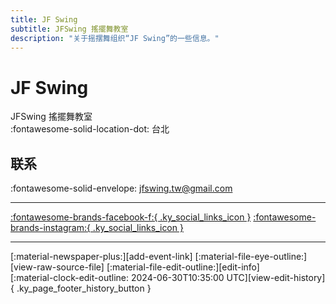 ```yaml
---
title: JF Swing
subtitle: JFSwing 搖擺舞教室
description: "关于摇摆舞组织“JF Swing”的一些信息。"
---
```


# JF Swing

JFSwing 搖擺舞教室  
:fontawesome-solid-location-dot: 台北  


## 联系

:fontawesome-solid-envelope: <jfswing.tw@gmail.com>  

---

 [:fontawesome-brands-facebook-f:{ .ky_social_links_icon }](https://www.facebook.com/jfswing.tw) [:fontawesome-brands-instagram:{ .ky_social_links_icon }](https://instagram.com/swing_jf)

---

<div class="ky_page_footer" markdown>
<div class="ky_page_footer_trailing" markdown="span">
[:material-newspaper-plus:][add-event-link]
[:material-file-eye-outline:][view-raw-source-file]
[:material-file-edit-outline:][edit-info]
</div>
<div class="ky_page_footer_leading" markdown="span">
[:material-clock-edit-outline: 2024-06-30T10:35:00 UTC][view-edit-history]{ .ky_page_footer_history_button }
</div>
</div>

[add-event-link]: https://github.com/swingdance/events/issues/new?assignees=&labels=add+event&projects=&template=02-add_entity.yml&title=Add%20Event%3A%20zh_TW%20%E2%80%A2%20%3CName%3E&region=zh_TW&province=Taipei&city=Taipei&org_id=jf-swing "添加活动"
[view-raw-source-file]: https://github.com/swingdance/orgs/blob/main/zh_TW/jf-swing.json "查看原始源文件"
[edit-info]: https://github.com/swingdance/orgs/issues/new?assignees=&labels=update+org&projects=&template=03-update_entity.yml&title=Update%20Org%3A%20zh_TW%20%E2%80%A2%20JF%20Swing&region=zh_TW&id=jf-swing&name=JF%20Swing "编辑信息"

[view-edit-history]: https://github.com/swingdance/orgs/commits/main/zh_TW/jf-swing.json "查看编辑历史"
